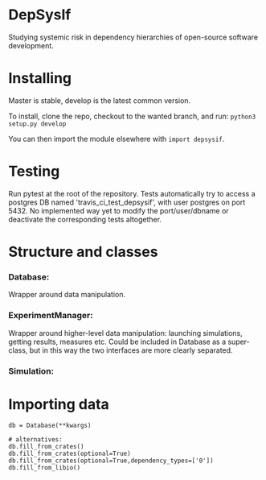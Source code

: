 # DepSysIf

Studying systemic risk in dependency hierarchies of open-source software development.


# Installing

Master is stable, develop is the latest common version.

To install, clone the repo, checkout to the wanted branch, and run:
`python3 setup.py develop`

You can then import the module elsewhere with `import depsysif`.

# Testing

Run pytest at the root of the repository.
Tests automatically try to access a postgres DB named 'travis_ci_test_depsysif', with user postgres on port 5432.
No implemented way yet to modify the port/user/dbname or deactivate the corresponding tests altogether.


# Structure and classes

### Database:

Wrapper around data manipulation.

### ExperimentManager:

Wrapper around higher-level data manipulation: launching simulations, getting results, measures etc.
Could be included in Database as a super-class, but in this way the two interfaces are more clearly separated.

### Simulation:


# Importing data

```
db = Database(**kwargs)

# alternatives:
db.fill_from_crates()
db.fill_from_crates(optional=True)
db.fill_from_crates(optional=True,dependency_types=['0'])
db.fill_from_libio()
```
